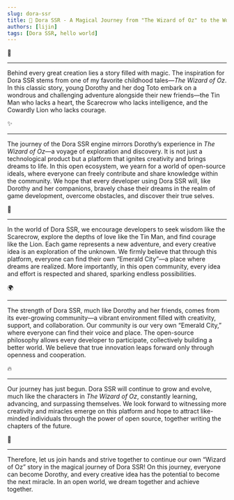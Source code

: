 ```yaml
---
slug: dora-ssr
title: 🌈 Dora SSR - A Magical Journey from "The Wizard of Oz" to the World of Gaming
authors: [lijin]
tags: [Dora SSR, hello world]
---
```


<p style={{textAlign:"center"}}>🌟</p>

----

Behind every great creation lies a story filled with magic. The inspiration for Dora SSR stems from one of my favorite childhood tales—*The Wizard of Oz*. In this classic story, young Dorothy and her dog Toto embark on a wondrous and challenging adventure alongside their new friends—the Tin Man who lacks a heart, the Scarecrow who lacks intelligence, and the Cowardly Lion who lacks courage.

<!-- truncate -->

<p style={{textAlign:"center"}}>✨</p>

----

The journey of the Dora SSR engine mirrors Dorothy’s experience in *The Wizard of Oz*—a voyage of exploration and discovery. It is not just a technological product but a platform that ignites creativity and brings dreams to life. In this open ecosystem, we yearn for a world of open-source ideals, where everyone can freely contribute and share knowledge within the community. We hope that every developer using Dora SSR will, like Dorothy and her companions, bravely chase their dreams in the realm of game development, overcome obstacles, and discover their true selves.

<p style={{textAlign:"center"}}>🚀</p>

----

In the world of Dora SSR, we encourage developers to seek wisdom like the Scarecrow, explore the depths of love like the Tin Man, and find courage like the Lion. Each game represents a new adventure, and every creative idea is an exploration of the unknown. We firmly believe that through this platform, everyone can find their own “Emerald City”—a place where dreams are realized. More importantly, in this open community, every idea and effort is respected and shared, sparking endless possibilities.

<p style={{textAlign:"center"}}>🌍</p>

----

The strength of Dora SSR, much like Dorothy and her friends, comes from its ever-growing community—a vibrant environment filled with creativity, support, and collaboration. Our community is our very own “Emerald City,” where everyone can find their voice and place. The open-source philosophy allows every developer to participate, collectively building a better world. We believe that true innovation leaps forward only through openness and cooperation.

<p style={{textAlign:"center"}}>🔥</p>

----

Our journey has just begun. Dora SSR will continue to grow and evolve, much like the characters in *The Wizard of Oz*, constantly learning, advancing, and surpassing themselves. We look forward to witnessing more creativity and miracles emerge on this platform and hope to attract like-minded individuals through the power of open source, together writing the chapters of the future.

<p style={{textAlign:"center"}}>🤝</p>

----

Therefore, let us join hands and strive together to continue our own “Wizard of Oz” story in the magical journey of Dora SSR! On this journey, everyone can become Dorothy, and every creative idea has the potential to become the next miracle. In an open world, we dream together and achieve together.
